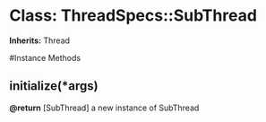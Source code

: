 # Class: ThreadSpecs::SubThread
**Inherits:** Thread
    




#Instance Methods
## initialize(*args) [](#method-i-initialize)

**@return** [SubThread] a new instance of SubThread

